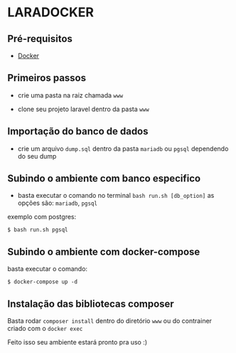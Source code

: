 # LARADOCKER

## Pré-requisitos

- [Docker](https://www.docker.com/get-started/)

## Primeiros passos

- crie uma pasta na raiz chamada `www`

- clone seu projeto laravel dentro da pasta `www`

## Importação do banco de dados

- crie um arquivo `dump.sql` dentro da pasta `mariadb` ou `pgsql` dependendo do seu dump

## Subindo o ambiente com banco especifico

- basta executar o comando no terminal `bash run.sh [db_option]` as opções são: `mariadb`, `pgsql`

exemplo com postgres:

```shell
$ bash run.sh pgsql
```

## Subindo o ambiente com docker-compose

basta executar o comando:

```shell
$ docker-compose up -d
```

## Instalação das bibliotecas composer

Basta rodar `composer install` dentro do diretório `www` ou do contrainer criado com o `docker exec`

Feito isso seu ambiente estará pronto pra uso :)
